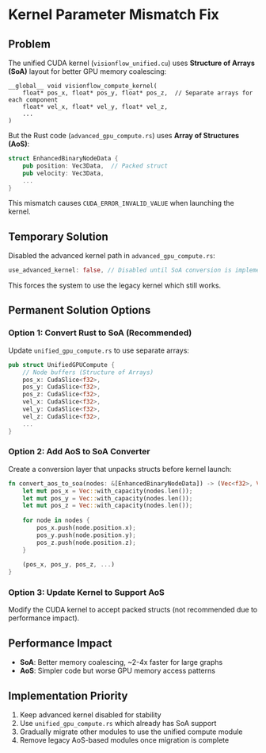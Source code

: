 # Kernel Parameter Mismatch Fix

## Problem
The unified CUDA kernel (`visionflow_unified.cu`) uses **Structure of Arrays (SoA)** layout for better GPU memory coalescing:
```cuda
__global__ void visionflow_compute_kernel(
    float* pos_x, float* pos_y, float* pos_z,  // Separate arrays for each component
    float* vel_x, float* vel_y, float* vel_z,
    ...
)
```

But the Rust code (`advanced_gpu_compute.rs`) uses **Array of Structures (AoS)**:
```rust
struct EnhancedBinaryNodeData {
    pub position: Vec3Data,  // Packed struct
    pub velocity: Vec3Data,
    ...
}
```

This mismatch causes `CUDA_ERROR_INVALID_VALUE` when launching the kernel.

## Temporary Solution
Disabled the advanced kernel path in `advanced_gpu_compute.rs`:
```rust
use_advanced_kernel: false, // Disabled until SoA conversion is implemented
```

This forces the system to use the legacy kernel which still works.

## Permanent Solution Options

### Option 1: Convert Rust to SoA (Recommended)
Update `unified_gpu_compute.rs` to use separate arrays:
```rust
pub struct UnifiedGPUCompute {
    // Node buffers (Structure of Arrays)
    pos_x: CudaSlice<f32>,
    pos_y: CudaSlice<f32>,
    pos_z: CudaSlice<f32>,
    vel_x: CudaSlice<f32>,
    vel_y: CudaSlice<f32>,
    vel_z: CudaSlice<f32>,
    ...
}
```

### Option 2: Add AoS to SoA Converter
Create a conversion layer that unpacks structs before kernel launch:
```rust
fn convert_aos_to_soa(nodes: &[EnhancedBinaryNodeData]) -> (Vec<f32>, Vec<f32>, Vec<f32>, ...) {
    let mut pos_x = Vec::with_capacity(nodes.len());
    let mut pos_y = Vec::with_capacity(nodes.len());
    let mut pos_z = Vec::with_capacity(nodes.len());
    
    for node in nodes {
        pos_x.push(node.position.x);
        pos_y.push(node.position.y);
        pos_z.push(node.position.z);
    }
    
    (pos_x, pos_y, pos_z, ...)
}
```

### Option 3: Update Kernel to Support AoS
Modify the CUDA kernel to accept packed structs (not recommended due to performance impact).

## Performance Impact
- **SoA**: Better memory coalescing, ~2-4x faster for large graphs
- **AoS**: Simpler code but worse GPU memory access patterns

## Implementation Priority
1. Keep advanced kernel disabled for stability
2. Use `unified_gpu_compute.rs` which already has SoA support
3. Gradually migrate other modules to use the unified compute module
4. Remove legacy AoS-based modules once migration is complete